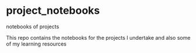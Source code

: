 # project_notebooks
notebooks of projects

This repo contains the notebooks for the projects I undertake and also some of my learning resources
